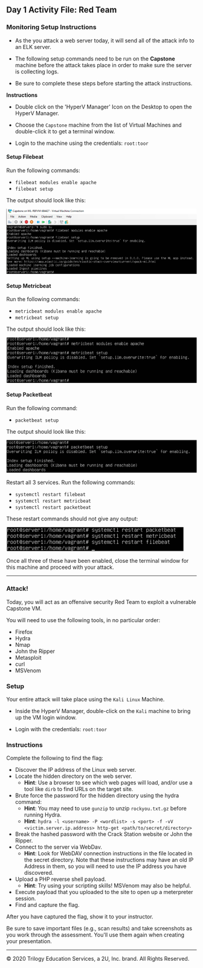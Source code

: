 ## Day 1 Activity File: Red Team

### Monitoring Setup Instructions

- As the you attack a web server today, it will send all of the attack info to an ELK server.

- The following setup commands need to be run on the **Capstone** machine before the attack takes place in order to make sure the server is collecting logs.

- Be sure to complete these steps before starting the attack instructions.

**Instructions**

- Double click on the 'HyperV Manager' Icon on the Desktop to open the HyperV Manager.

- Choose the `Capstone` machine from the list of Virtual Machines and double-click it to get a terminal window.

- Login to the machine using the credentials: `root:toor` 


#### Setup Filebeat

Run the following commands:
- `filebeat modules enable apache`
- `filebeat setup`

The output should look like this:

![](../../../Images/ELk-Setup/filebeat.png)

#### Setup Metricbeat

Run the following commands:
- `metricbeat modules enable apache`
- `metricbeat setup`

The output should look like this:

![](../../../Images/ELk-Setup/Metricbeat.png)

#### Setup Packetbeat

Run the following command:
- `packetbeat setup`

The output should look like this:

![](../../../Images/ELk-Setup/Packetbeat.png)

Restart all 3 services. Run the following commands:
- `systemctl restart filebeat`
- `systemctl restart metricbeat`
- `systemctl restart packetbeat`

These restart commands should not give any output:

![](../../../Images/ELk-Setup/enable.png)

Once all three of these have been enabled, close the terminal window for this machine and proceed with your attack.

---

### Attack!

Today, you will act as an offensive security Red Team to exploit a vulnerable Capstone VM.

You will need to use the following tools, in no particular order:
- Firefox
- Hydra
- Nmap
- John the Ripper
- Metasploit
- curl
- MSVenom

### Setup

Your entire attack will take place using the `Kali Linux` Machine.

- Inside the HyperV Manager, double-click on the `Kali` machine to bring up the VM login window.

- Login with the credentials: `root:toor`

### Instructions

Complete the following to find the flag:

- Discover the IP address of the Linux web server.
- Locate the hidden directory on the web server.
    - **Hint**: Use a browser to see which web pages will load, and/or use a tool like `dirb` to find URLs on the target site.
- Brute force the password for the hidden directory using the hydra command:
    - **Hint**: You may need to use `gunzip` to unzip `rockyou.txt.gz` before running Hydra.
    - **Hint**: `hydra -l <username> -P <wordlist> -s <port> -f -vV <victim.server.ip.address> http-get <path/to/secret/directory>`
- Break the hashed password with the Crack Station website or John the Ripper.
- Connect to the server via WebDav.
    - **Hint**: Look for WebDAV connection instructions in the file located in the secret directory. Note that these instructions may have an old IP Address in them, so you will need to use the IP address you have discovered.
- Upload a PHP reverse shell payload.
    - **Hint**: Try using your scripting skills! MSVenom may also be helpful.
- Execute payload that you uploaded to the site to open up a meterpreter session.
- Find and capture the flag.

After you have captured the flag, show it to your instructor.

Be sure to save important files (e.g., scan results) and take screenshots as you work through the assessment. You'll use them again when creating your presentation.

---
© 2020 Trilogy Education Services, a 2U, Inc. brand. All Rights Reserved.
